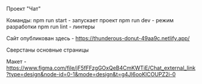Проект "Чат"

Команды:
npm run start - запускает проект
npm run dev - режим разработки
npm run lint - линтеры

Сайт опубликован здесь - https://thunderous-donut-49aa9c.netlify.app/

Сверстаны основные страницы

Макет - https://www.figma.com/file/jF5fFFzgGOxQeB4CmKWTiE/Chat_external_link?type=design&node-id=0-1&mode=design&t=g4Jl6ooKlCOUPZ2i-0

